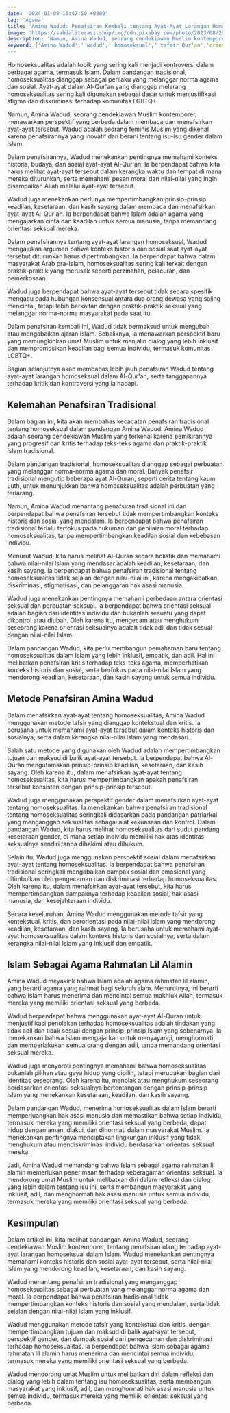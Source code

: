 ```yaml
---
date: '2024-01-08 16:47:50 +0800'
tag: 'Agama'
title: 'Amina Wadud: Penafsiran Kembali tentang Ayat-Ayat Larangan Homoseksual'
image: 'https://sabdaliterasi.shop/img/cdn.pixabay.com/photo/2023/08/29/11/36/ai-generated-8221032_1280.jpg'
description: 'Namun, Amina Wadud, seorang cendekiawan Muslim kontemporer, menawarkan perspektif yang berbeda dalam membaca dan menafsirkan ayat-ayat tersebut.'
keyword: ['Amina Wadud',' wadud',' homoseksual',' tafsir Qur'an','orientasi seksual']
---
```

<p>Homoseksualitas adalah topik yang sering kali menjadi kontroversi dalam berbagai agama, termasuk Islam. Dalam pandangan tradisional, homoseksualitas dianggap sebagai perilaku yang melanggar norma agama dan sosial. Ayat-ayat dalam Al-Qur'an yang dianggap melarang homoseksualitas sering kali digunakan sebagai dasar untuk menjustifikasi stigma dan diskriminasi terhadap komunitas LGBTQ+.</p><p>Namun, Amina Wadud, seorang cendekiawan Muslim kontemporer, menawarkan perspektif yang berbeda dalam membaca dan menafsirkan ayat-ayat tersebut. Wadud adalah seorang feminis Muslim yang dikenal karena penafsirannya yang inovatif dan berani tentang isu-isu gender dalam Islam.</p><p>Dalam penafsirannya, Wadud menekankan pentingnya memahami konteks historis, budaya, dan sosial ayat-ayat Al-Qur'an. Ia berpendapat bahwa kita harus melihat ayat-ayat tersebut dalam kerangka waktu dan tempat di mana mereka diturunkan, serta memahami pesan moral dan nilai-nilai yang ingin disampaikan Allah melalui ayat-ayat tersebut.</p><p>Wadud juga menekankan perlunya mempertimbangkan prinsip-prinsip keadilan, kesetaraan, dan kasih sayang dalam membaca dan menafsirkan ayat-ayat Al-Qur'an. Ia berpendapat bahwa Islam adalah agama yang mengajarkan cinta dan keadilan untuk semua manusia, tanpa memandang orientasi seksual mereka.</p><p>Dalam penafsirannya tentang ayat-ayat larangan homoseksual, Wadud mengajukan argumen bahwa konteks historis dan sosial saat ayat-ayat tersebut diturunkan harus dipertimbangkan. Ia berpendapat bahwa dalam masyarakat Arab pra-Islam, homoseksualitas sering kali terkait dengan praktik-praktik yang merusak seperti perzinahan, pelacuran, dan pemerkosaan.</p><p>Wadud juga berpendapat bahwa ayat-ayat tersebut tidak secara spesifik mengacu pada hubungan konsensual antara dua orang dewasa yang saling mencintai, tetapi lebih berkaitan dengan praktik-praktik seksual yang melanggar norma-norma masyarakat pada saat itu.</p><p>Dalam penafsiran kembali ini, Wadud tidak bermaksud untuk mengubah atau mengabaikan ajaran Islam. Sebaliknya, ia menawarkan perspektif baru yang memungkinkan umat Muslim untuk menjalin dialog yang lebih inklusif dan mempromosikan keadilan bagi semua individu, termasuk komunitas LGBTQ+.</p><p>Bagian selanjutnya akan membahas lebih jauh penafsiran Wadud tentang ayat-ayat larangan homoseksual dalam Al-Qur'an, serta tanggapannya terhadap kritik dan kontroversi yang ia hadapi.</p><h2>Kelemahan Penafsiran Tradisional</h2><p>Dalam bagian ini, kita akan membahas kecacatan penafsiran tradisional tentang homoseksual dalam pandangan Amina Wadud. Amina Wadud adalah seorang cendekiawan Muslim yang terkenal karena pemikirannya yang progresif dan kritis terhadap teks-teks agama dan praktik-praktik Islam tradisional.</p><p>Dalam pandangan tradisional, homoseksualitas dianggap sebagai perbuatan yang melanggar norma-norma agama dan moral. Banyak penafsir tradisional mengutip beberapa ayat Al-Quran, seperti cerita tentang kaum Luth, untuk menunjukkan bahwa homoseksualitas adalah perbuatan yang terlarang.</p><p>Namun, Amina Wadud menantang penafsiran tradisional ini dan berpendapat bahwa penafsiran tersebut tidak mempertimbangkan konteks historis dan sosial yang mendalam. Ia berpendapat bahwa penafsiran tradisional terlalu terfokus pada hukuman dan penilaian moral terhadap homoseksualitas, tanpa mempertimbangkan keadilan sosial dan kebebasan individu.</p><p>Menurut Wadud, kita harus melihat Al-Quran secara holistik dan memahami bahwa nilai-nilai Islam yang mendasar adalah keadilan, kesetaraan, dan kasih sayang. Ia berpendapat bahwa penafsiran tradisional tentang homoseksualitas tidak sejalan dengan nilai-nilai ini, karena mengakibatkan diskriminasi, stigmatisasi, dan pelanggaran hak asasi manusia.</p><p>Wadud juga menekankan pentingnya memahami perbedaan antara orientasi seksual dan perbuatan seksual. Ia berpendapat bahwa orientasi seksual adalah bagian dari identitas individu dan bukanlah sesuatu yang dapat dikontrol atau diubah. Oleh karena itu, mengecam atau menghukum seseorang karena orientasi seksualnya adalah tidak adil dan tidak sesuai dengan nilai-nilai Islam.</p><p>Dalam pandangan Wadud, kita perlu membangun pemahaman baru tentang homoseksualitas dalam Islam yang lebih inklusif, empatik, dan adil. Hal ini melibatkan penafsiran kritis terhadap teks-teks agama, memperhatikan konteks historis dan sosial, serta berfokus pada nilai-nilai Islam yang mendorong keadilan, kesetaraan, dan kasih sayang untuk semua individu.</p><h2>Metode Penafsiran Amina Wadud</h2><p>Dalam menafsirkan ayat-ayat tentang homoseksualitas, Amina Wadud menggunakan metode tafsir yang dianggap kontekstual dan kritis. Ia berusaha untuk memahami ayat-ayat tersebut dalam konteks historis dan sosialnya, serta dalam kerangka nilai-nilai Islam yang mendasari.</p><p>Salah satu metode yang digunakan oleh Wadud adalah mempertimbangkan tujuan dan maksud di balik ayat-ayat tersebut. Ia berpendapat bahwa Al-Quran mengutamakan prinsip-prinsip keadilan, kesetaraan, dan kasih sayang. Oleh karena itu, dalam menafsirkan ayat-ayat tentang homoseksualitas, kita harus mempertimbangkan apakah penafsiran tersebut konsisten dengan prinsip-prinsip tersebut.</p><p>Wadud juga menggunakan perspektif gender dalam menafsirkan ayat-ayat tentang homoseksualitas. Ia menekankan bahwa penafsiran tradisional tentang homoseksualitas seringkali didasarkan pada pandangan patriarkal yang menganggap seksualitas sebagai alat kekuasaan dan kontrol. Dalam pandangan Wadud, kita harus melihat homoseksualitas dari sudut pandang kesetaraan gender, di mana setiap individu memiliki hak atas identitas seksualnya sendiri tanpa dihakimi atau dihukum.</p><p>Selain itu, Wadud juga menggunakan perspektif sosial dalam menafsirkan ayat-ayat tentang homoseksualitas. Ia berpendapat bahwa penafsiran tradisional seringkali mengabaikan dampak sosial dan emosional yang ditimbulkan oleh pengecaman dan diskriminasi terhadap homoseksualitas. Oleh karena itu, dalam menafsirkan ayat-ayat tersebut, kita harus mempertimbangkan dampaknya terhadap keadilan sosial, hak asasi manusia, dan kesejahteraan individu.</p><p>Secara keseluruhan, Amina Wadud menggunakan metode tafsir yang kontekstual, kritis, dan berorientasi pada nilai-nilai Islam yang mendorong keadilan, kesetaraan, dan kasih sayang. Ia berusaha untuk memahami ayat-ayat homoseksualitas dalam konteks historis dan sosialnya, serta dalam kerangka nilai-nilai Islam yang inklusif dan empatik.</p><h2>Islam Sebagai Agama Rahmatan Lil Alamin</h2><p>Amina Wadud meyakink bahwa Islam adalah agama rahmatan lil alamin, yang berarti agama yang rahmat bagi seluruh alam. Menurutnya, ini berarti bahwa Islam harus menerima dan mencintai semua makhluk Allah, termasuk mereka yang memiliki orientasi seksual yang berbeda.</p><p>Wadud berpendapat bahwa menggunakan ayat-ayat Al-Quran untuk menjustifikasi penolakan terhadap homoseksualitas adalah tindakan yang tidak adil dan tidak sesuai dengan prinsip-prinsip Islam yang sebenarnya. Ia menekankan bahwa Islam mengajarkan untuk menyayangi, menghormati, dan memperlakukan semua orang dengan adil, tanpa memandang orientasi seksual mereka.</p><p>Wadud juga menyoroti pentingnya memahami bahwa homoseksualitas bukanlah pilihan atau gaya hidup yang dipilih, tetapi merupakan bagian dari identitas seseorang. Oleh karena itu, menolak atau menghukum seseorang berdasarkan orientasi seksualnya bertentangan dengan prinsip-prinsip Islam yang menekankan kesetaraan, keadilan, dan kasih sayang.</p><p>Dalam pandangan Wadud, menerima homoseksualitas dalam Islam berarti memperjuangkan hak asasi manusia dan memastikan bahwa setiap individu, termasuk mereka yang memiliki orientasi seksual yang berbeda, dapat hidup dengan aman, diakui, dan dihormati dalam masyarakat Muslim. Ia menekankan pentingnya menciptakan lingkungan inklusif yang tidak menghukum atau mendiskriminasi individu berdasarkan orientasi seksual mereka.</p><p>Jadi, Amina Wadud memandang bahwa Islam sebagai agama rahmatan lil alamin memerlukan penerimaan terhadap keberagaman orientasi seksual. Ia mendorong umat Muslim untuk melibatkan diri dalam refleksi dan dialog yang lebih dalam tentang isu ini, serta membangun masyarakat yang inklusif, adil, dan menghormati hak asasi manusia untuk semua individu, termasuk mereka yang memiliki orientasi seksual yang berbeda.</p><h2>Kesimpulan</h2><p>Dalam artikel ini, kita melihat pandangan Amina Wadud, seorang cendekiawan Muslim kontemporer, tentang penafsiran ulang terhadap ayat-ayat larangan homoseksual dalam Islam. Wadud menekankan pentingnya memahami konteks historis dan sosial ayat-ayat tersebut, serta nilai-nilai Islam yang mendorong keadilan, kesetaraan, dan kasih sayang.</p><p>Wadud menantang penafsiran tradisional yang menganggap homoseksualitas sebagai perbuatan yang melanggar norma agama dan moral. Ia berpendapat bahwa penafsiran tradisional tidak mempertimbangkan konteks historis dan sosial yang mendalam, serta tidak sejalan dengan nilai-nilai Islam yang inklusif.</p><p>Wadud menggunakan metode tafsir yang kontekstual dan kritis, dengan mempertimbangkan tujuan dan maksud di balik ayat-ayat tersebut, perspektif gender, dan dampak sosial dari pengecaman dan diskriminasi terhadap homoseksualitas. Ia berpendapat bahwa Islam sebagai agama rahmatan lil alamin harus menerima dan mencintai semua individu, termasuk mereka yang memiliki orientasi seksual yang berbeda.</p><p>Wadud mendorong umat Muslim untuk melibatkan diri dalam refleksi dan dialog yang lebih dalam tentang isu homoseksualitas, serta membangun masyarakat yang inklusif, adil, dan menghormati hak asasi manusia untuk semua individu, termasuk mereka yang memiliki orientasi seksual yang berbeda.</p>
